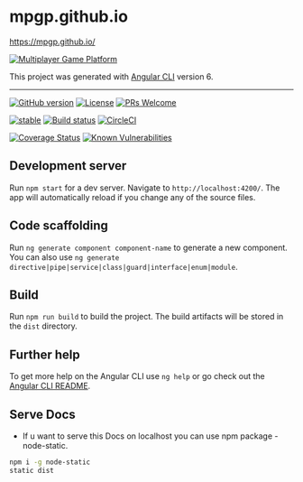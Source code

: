 # mpgp.github.io

https://mpgp.github.io/

[![Multiplayer Game Platform](https://sun9-4.userapi.com/c830309/v830309006/7e7bf/GO75bBP796g.jpg)](https://mpgp.github.io/)

This project was generated with [Angular CLI](https://github.com/angular/angular-cli) version 6.

---

[![GitHub version](https://badge.fury.io/gh/mpgp%2Fmpgp.github.io.svg)](https://badge.fury.io/gh/mpgp%2Fmpgp.github.io)
[![License](https://img.shields.io/badge/License-BSD%202--Clause-orange.svg)](LICENSE)
[![PRs Welcome](https://img.shields.io/badge/PRs-welcome-7fa706.svg?longCache=true)](.github/PULL_REQUEST_TEMPLATE.md)

[![stable](https://img.shields.io/badge/stability-stable-blue.svg?longCache=true)](https://github.com/Naereen/badges)
[![Build status](https://api.travis-ci.com/mpgp/mpgp.github.io.svg?branch=src)](https://api.travis-ci.com/mpgp/mpgp.github.io.svg?branch=src)
[![CircleCI](https://circleci.com/gh/mpgp/mpgp.github.io.svg?style=svg)](https://circleci.com/gh/mpgp/mpgp.github.io)

[![Coverage Status](https://coveralls.io/repos/github/mpgp/mpgp.github.io/badge.svg?branch=src)](https://coveralls.io/github/mpgp/mpgp.github.io?branch=src)
[![Known Vulnerabilities](https://snyk.io/test/github/mpgp/mpgp.github.io/badge.svg?targetFile=package.json)](https://snyk.io/test/github/mpgp/mpgp.github.io?targetFile=package.json)

## Development server

Run `npm start` for a dev server. Navigate to `http://localhost:4200/`. The app will automatically reload if you change any of the source files.

## Code scaffolding

Run `ng generate component component-name` to generate a new component. You can also use `ng generate directive|pipe|service|class|guard|interface|enum|module`.

## Build

Run `npm run build` to build the project. The build artifacts will be stored in the `dist` directory.

## Further help

To get more help on the Angular CLI use `ng help` or go check out the [Angular CLI README](https://github.com/angular/angular-cli/blob/master/README.md).

## Serve Docs

* If u want to serve this Docs on localhost you can use npm package - node-static.

```sh
npm i -g node-static
static dist
```